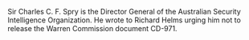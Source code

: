 Sir Charles C. F. Spry is the Director General of the Australian Security Intelligence Organization. He wrote to Richard Helms urging him not to release the Warren Commission document CD-971.